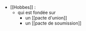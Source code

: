 - [[Hobbes]] : 
	- qui est fondée sur
      - un [[pacte d'union]]
      - un [[pacte de soumission]]